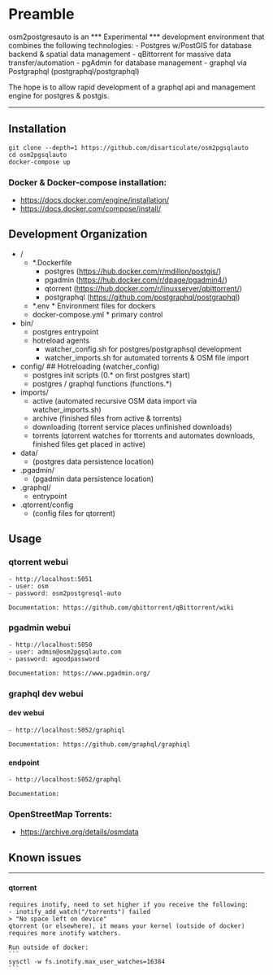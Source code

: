 Preamble
===
osm2postgresauto is an *** Experimental *** development environment that combines the following technologies:
	- Postgres w/PostGIS for database backend & spatial data management
	- qBittorrent for massive data transfer/automation
	- pgAdmin for database management
	- graphql via Postgraphql (postgraphql/postgraphql)

The hope is to allow rapid development of a graphql api and management engine for postgres & postgis.

* * *

Installation
---
```
git clone --depth=1 https://github.com/disarticulate/osm2pgsqlauto
cd osm2pgsqlauto
docker-compose up
```

### Docker & Docker-compose installation:
- https://docs.docker.com/engine/installation/
- https://docs.docker.com/compose/install/

Development Organization
---
- /
  - *.Dockerfile
    - postgres (https://hub.docker.com/r/mdillon/postgis/)
    - pgadmin (https://hub.docker.com/r/dpage/pgadmin4/)
    - qtorrent (https://hub.docker.com/r/linuxserver/qbittorrent/)
    - postgraphql (https://github.com/postgraphql/postgraphql)
  - *.env * Environment files for dockers
  - docker-compose.yml * primary control
- bin/
    - postgres entrypoint
    - hotreload agents
        - watcher_config.sh for postgres/postgraphsql development
        - watcher_imports.sh for automated torrents & OSM file import
- config/ ## Hotreloading (watcher_config)
    - postgres init scripts (0.* on first postgres start)
    - postgres / graphql functions (functions.*)
- imports/
    - active (automated recursive OSM data import via watcher_imports.sh)
    - archive (finished files from active & torrents)
    - downloading (torrent service places unfinished downloads)
    - torrents (qtorrent watches for ttorrents and automates downloads, finished files get placed in active)
- data/ 
	- (postgres data persistence location)
- .pgadmin/ 
	- (pgadmin data persistence location)
- .graphql/ 
	- entrypoint
- .qtorrent/config 
	- (config files for qtorrent)

Usage
---
### qtorrent webui
	- http://localhost:5051
	- user: osm
	- password: osm2postgresql-auto

	Documentation: https://github.com/qbittorrent/qBittorrent/wiki

### pgadmin webui
	- http://localhost:5050
	- user: admin@osm2pgsqlauto.com
	- password: agoodpassword

	Documentation: https://www.pgadmin.org/

### graphql dev webui

#### dev webui
	- http://localhost:5052/graphiql

	Documentation: https://github.com/graphql/graphiql

#### endpoint
	- http://localhost:5052/graphql
	
	Documentation: 

### OpenStreetMap Torrents:
- https://archive.org/details/osmdata

## Known issues

---
#### qtorrent 
	requires inotify, need to set higher if you receive the following:
	- inotify_add_watch("/torrents") failed 
	> "No space left on device"
	qtorrent (or elsewhere), it means your kernel (outside of docker) requires more inotify watchers.

	Run outside of docker:
	```
	sysctl -w fs.inotify.max_user_watches=16384
	```